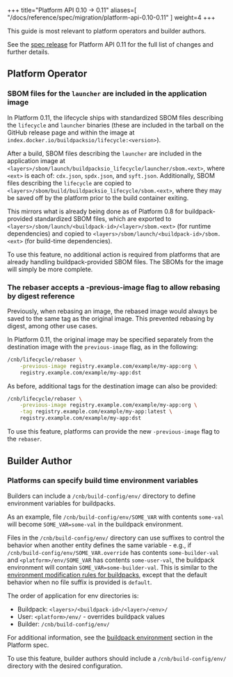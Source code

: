 
+++
title="Platform API 0.10 -> 0.11"
aliases=[
  "/docs/reference/spec/migration/platform-api-0.10-0.11"
]
weight=4
+++

<!--more-->

This guide is most relevant to platform operators and builder authors.

See the [spec release](https://github.com/buildpacks/spec/releases/tag/platform%2Fv0.11) for Platform API 0.11 for the full list of changes and further details.

## Platform Operator

### SBOM files for the `launcher` are included in the application image

In Platform 0.11, the lifecycle ships with standardized SBOM files describing the `lifecycle` and `launcher` binaries
(these are included in the tarball on the GitHub release page and within the image at `index.docker.io/buildpacksio/lifecycle:<version>`).

After a build, SBOM files describing the `launcher` are included in the application image at `<layers>/sbom/launch/buildpacksio_lifecycle/launcher/sbom.<ext>`,
where `<ext>` is each of: `cdx.json`, `spdx.json`, and `syft.json`.
Additionally, SBOM files describing the `lifecycle` are copied to `<layers>/sbom/build/buildpacksio_lifecycle/sbom.<ext>`,
where they may be saved off by the platform prior to the build container exiting.

This mirrors what is already being done as of Platform 0.8 for buildpack-provided standardized SBOM files,
which are exported to `<layers>/sbom/launch/<buildpack-id>/<layer>/sbom.<ext>` (for runtime dependencies)
and copied to `<layers>/sbom/launch/<buildpack-id>/sbom.<ext>` (for build-time dependencies).

To use this feature, no additional action is required from platforms that are already handling buildpack-provided SBOM files.
The SBOMs for the image will simply be more complete.

### The rebaser accepts a -previous-image flag to allow rebasing by digest reference

Previously, when rebasing an image, the rebased image would always be saved to the same tag as the original image.
This prevented rebasing by digest, among other use cases.

In Platform 0.11, the original image may be specified separately from the destination image with the `previous-image` flag, as in the following:

```bash
/cnb/lifecycle/rebaser \
    -previous-image registry.example.com/example/my-app:org \
    registry.example.com/example/my-app:dst
```

As before, additional tags for the destination image can also be provided:

```bash
/cnb/lifecycle/rebaser \
    -previous-image registry.example.com/example/my-app:org \
    -tag registry.example.com/example/my-app:latest \
    registry.example.com/example/my-app:dst
```

To use this feature, platforms can provide the new `-previous-image` flag to the `rebaser`.

## Builder Author

### Platforms can specify build time environment variables

Builders can include a `/cnb/build-config/env/` directory to define environment variables for buildpacks.

As an example, file `/cnb/build-config/env/SOME_VAR` with contents `some-val` will become `SOME_VAR=some-val` in the buildpack environment.

Files in the `/cnb/build-config/env/` directory can use suffixes to control the behavior when another entity defines the same variable -
e.g., if `/cnb/build-config/env/SOME_VAR.override` has contents `some-builder-val` and `<platform>/env/SOME_VAR` has contents `some-user-val`,
the buildpack environment will contain `SOME_VAR=some-builder-val`.
This is similar to the [environment modification rules for buildpacks](https://github.com/buildpacks/spec/blob/main/buildpack.md#environment-variable-modification-rules),
except that the default behavior when no file suffix is provided is `default`.

The order of application for env directories is:
* Buildpack: `<layers>/<buildpack-id>/<layer>/<env>/`
* User: `<platform>/env/` - overrides buildpack values
* Builder: `/cnb/build-config/env/`

For additional information, see the [buildpack environment](https://github.com/buildpacks/spec/blob/main/platform.md#buildpack-environment) section in the Platform spec.

To use this feature, builder authors should include a `/cnb/build-config/env/` directory with the desired configuration.
